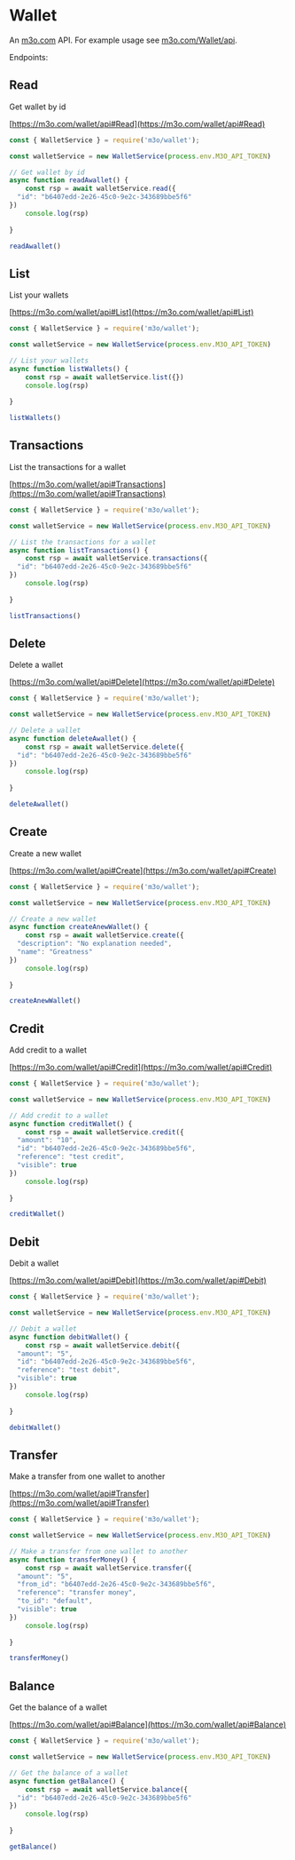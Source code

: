 # Wallet

An [m3o.com](https://m3o.com) API. For example usage see [m3o.com/Wallet/api](https://m3o.com/Wallet/api).

Endpoints:

## Read

Get wallet by id


[https://m3o.com/wallet/api#Read](https://m3o.com/wallet/api#Read)

```js
const { WalletService } = require('m3o/wallet');

const walletService = new WalletService(process.env.M3O_API_TOKEN)

// Get wallet by id
async function readAwallet() {
	const rsp = await walletService.read({
  "id": "b6407edd-2e26-45c0-9e2c-343689bbe5f6"
})
	console.log(rsp)
	
}

readAwallet()
```
## List

List your wallets


[https://m3o.com/wallet/api#List](https://m3o.com/wallet/api#List)

```js
const { WalletService } = require('m3o/wallet');

const walletService = new WalletService(process.env.M3O_API_TOKEN)

// List your wallets
async function listWallets() {
	const rsp = await walletService.list({})
	console.log(rsp)
	
}

listWallets()
```
## Transactions

List the transactions for a wallet


[https://m3o.com/wallet/api#Transactions](https://m3o.com/wallet/api#Transactions)

```js
const { WalletService } = require('m3o/wallet');

const walletService = new WalletService(process.env.M3O_API_TOKEN)

// List the transactions for a wallet
async function listTransactions() {
	const rsp = await walletService.transactions({
  "id": "b6407edd-2e26-45c0-9e2c-343689bbe5f6"
})
	console.log(rsp)
	
}

listTransactions()
```
## Delete

Delete a wallet


[https://m3o.com/wallet/api#Delete](https://m3o.com/wallet/api#Delete)

```js
const { WalletService } = require('m3o/wallet');

const walletService = new WalletService(process.env.M3O_API_TOKEN)

// Delete a wallet
async function deleteAwallet() {
	const rsp = await walletService.delete({
  "id": "b6407edd-2e26-45c0-9e2c-343689bbe5f6"
})
	console.log(rsp)
	
}

deleteAwallet()
```
## Create

Create a new wallet


[https://m3o.com/wallet/api#Create](https://m3o.com/wallet/api#Create)

```js
const { WalletService } = require('m3o/wallet');

const walletService = new WalletService(process.env.M3O_API_TOKEN)

// Create a new wallet
async function createAnewWallet() {
	const rsp = await walletService.create({
  "description": "No explanation needed",
  "name": "Greatness"
})
	console.log(rsp)
	
}

createAnewWallet()
```
## Credit

Add credit to a wallet


[https://m3o.com/wallet/api#Credit](https://m3o.com/wallet/api#Credit)

```js
const { WalletService } = require('m3o/wallet');

const walletService = new WalletService(process.env.M3O_API_TOKEN)

// Add credit to a wallet
async function creditWallet() {
	const rsp = await walletService.credit({
  "amount": "10",
  "id": "b6407edd-2e26-45c0-9e2c-343689bbe5f6",
  "reference": "test credit",
  "visible": true
})
	console.log(rsp)
	
}

creditWallet()
```
## Debit

Debit a wallet


[https://m3o.com/wallet/api#Debit](https://m3o.com/wallet/api#Debit)

```js
const { WalletService } = require('m3o/wallet');

const walletService = new WalletService(process.env.M3O_API_TOKEN)

// Debit a wallet
async function debitWallet() {
	const rsp = await walletService.debit({
  "amount": "5",
  "id": "b6407edd-2e26-45c0-9e2c-343689bbe5f6",
  "reference": "test debit",
  "visible": true
})
	console.log(rsp)
	
}

debitWallet()
```
## Transfer

Make a transfer from one wallet to another


[https://m3o.com/wallet/api#Transfer](https://m3o.com/wallet/api#Transfer)

```js
const { WalletService } = require('m3o/wallet');

const walletService = new WalletService(process.env.M3O_API_TOKEN)

// Make a transfer from one wallet to another
async function transferMoney() {
	const rsp = await walletService.transfer({
  "amount": "5",
  "from_id": "b6407edd-2e26-45c0-9e2c-343689bbe5f6",
  "reference": "transfer money",
  "to_id": "default",
  "visible": true
})
	console.log(rsp)
	
}

transferMoney()
```
## Balance

Get the balance of a wallet


[https://m3o.com/wallet/api#Balance](https://m3o.com/wallet/api#Balance)

```js
const { WalletService } = require('m3o/wallet');

const walletService = new WalletService(process.env.M3O_API_TOKEN)

// Get the balance of a wallet
async function getBalance() {
	const rsp = await walletService.balance({
  "id": "b6407edd-2e26-45c0-9e2c-343689bbe5f6"
})
	console.log(rsp)
	
}

getBalance()
```
